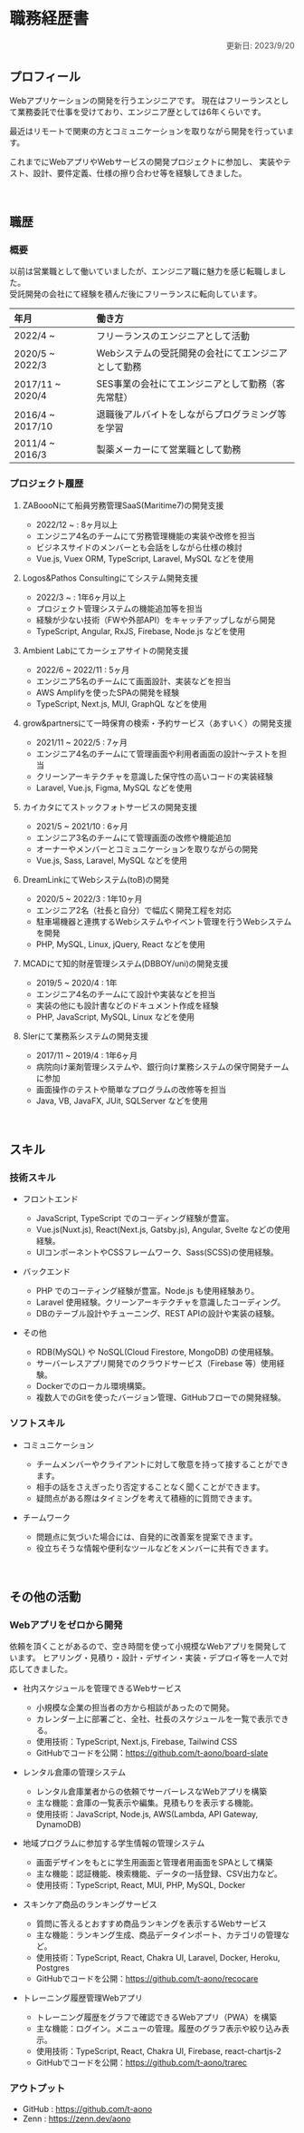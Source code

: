 <!-- １２３４５６７８９０１２３４５６７８９０１２３４５６７８９０１２３４５６７８ -->

# 職務経歴書

<div style="text-align:right;opacity:0.8;">
    更新日: 2023/9/20
</div>

## プロフィール

Webアプリケーションの開発を行うエンジニアです。
現在はフリーランスとして業務委託で仕事を受けており、エンジニア歴としては6年くらいです。

最近はリモートで関東の方とコミュニケーションを取りながら開発を行っています。

これまでにWebアプリやWebサービスの開発プロジェクトに参加し、
実装やテスト、設計、要件定義、仕様の擦り合わせ等を経験してきました。

<br/>

## 職歴

### 概要

以前は営業職として働いていましたが、エンジニア職に魅力を感じ転職しました。  
受託開発の会社にて経験を積んだ後にフリーランスに転向しています。

| 年月 | 働き方
| :--- | :---
| 2022/4 ~ | フリーランスのエンジニアとして活動
| 2020/5 ~ 2022/3 | Webシステムの受託開発の会社にてエンジニアとして勤務
| 2017/11 ~ 2020/4 | SES事業の会社にてエンジニアとして勤務（客先常駐）
| 2016/4 ~ 2017/10 | 退職後アルバイトをしながらプログラミング等を学習
| 2011/4 ~ 2016/3 | 製薬メーカーにて営業職として勤務

### プロジェクト履歴

1. ZABoooNにて船員労務管理SaaS(Maritime7)の開発支援
    - 2022/12 ~ : 8ヶ月以上
    - エンジニア4名のチームにて労務管理機能の実装や改修を担当
    - ビジネスサイドのメンバーとも会話をしながら仕様の検討
    - Vue.js, Vuex ORM, TypeScript, Laravel, MySQL などを使用

2. Logos&Pathos Consultingにてシステム開発支援
    - 2022/3 ~ : 1年6ヶ月以上
    - プロジェクト管理システムの機能追加等を担当
    - 経験が少ない技術（FWや外部API）をキャッチアップしながら開発
    - TypeScript, Angular, RxJS, Firebase, Node.js などを使用

3. Ambient Labにてカーシェアサイトの開発支援
    - 2022/6 ~ 2022/11 : 5ヶ月
    - エンジニア5名のチームにて画面設計、実装などを担当
    - AWS Amplifyを使ったSPAの開発を経験
    - TypeScript, Next.js, MUI, GraphQL などを使用

4. grow&partnersにて一時保育の検索・予約サービス（あすいく）の開発支援
    - 2021/11 ~ 2022/5 : 7ヶ月
    - エンジニア4名のチームにて管理画面や利用者画面の設計〜テストを担当
    - クリーンアーキテクチャを意識した保守性の高いコードの実装経験
    - Laravel, Vue.js, Figma, MySQL などを使用

5. カイカタにてストックフォトサービスの開発支援
    - 2021/5 ~ 2021/10 : 6ヶ月 
    - エンジニア3名のチームにて管理画面の改修や機能追加
    - オーナーやメンバーとコミュニケーションを取りながらの開発
    - Vue.js, Sass, Laravel, MySQL などを使用

6. DreamLinkにてWebシステム(toB)の開発
    - 2020/5 ~ 2022/3 : 1年10ヶ月
    - エンジニア2名（社長と自分）で幅広く開発工程を対応
    - 駐車場機器と連携するWebシステムやイベント管理を行うWebシステムを開発
    - PHP, MySQL, Linux, jQuery, React などを使用

7. MCADにて知的財産管理システム(DBBOY/uni)の開発支援
    - 2019/5 ~ 2020/4 : 1年 
    - エンジニア4名のチームにて設計や実装などを担当
    - 実装の他にも設計書などのドキュメント作成を経験
    - PHP, JavaScript, MySQL, Linux などを使用

8. SIerにて業務系システムの開発支援
    - 2017/11 ~ 2019/4 : 1年6ヶ月
    - 病院向け薬剤管理システムや、銀行向け業務システムの保守開発チームに参加
    - 画面操作のテストや簡単なプログラムの改修等を担当
    - Java, VB, JavaFX, JUit, SQLServer などを使用

<br/>

## スキル

### 技術スキル

- フロントエンド
    - JavaScript, TypeScript でのコーディング経験が豊富。
    - Vue.js(Nuxt.js), React(Next.js, Gatsby.js), Angular, Svelte などの使用経験。
    - UIコンポーネントやCSSフレームワーク、Sass(SCSS)の使用経験。

- バックエンド
    - PHP でのコーティング経験が豊富。Node.js も使用経験あり。
    - Laravel 使用経験。クリーンアーキテクチャを意識したコーディング。
    - DBのテーブル設計やチューニング、REST APIの設計や実装の経験。

- その他
    - RDB(MySQL) や NoSQL(Cloud Firestore, MongoDB) の使用経験。
    - サーバーレスアプリ開発でのクラウドサービス（Firebase 等）使用経験。
    - Dockerでのローカル環境構築。
    - 複数人でのGitを使ったバージョン管理、GitHubフローでの開発経験。

### ソフトスキル

- コミュニケーション
    - チームメンバーやクライアントに対して敬意を持って接することができます。
    - 相手の話をさえぎったり否定することなく聞くことができます。
    - 疑問点がある際はタイミングを考えて積極的に質問できます。

- チームワーク
    - 問題点に気づいた場合には、自発的に改善案を提案できます。
    - 役立ちそうな情報や便利なツールなどをメンバーに共有できます。

<br/>

## その他の活動

### Webアプリをゼロから開発

依頼を頂くことがあるので、空き時間を使って小規模なWebアプリを開発しています。
ヒアリング・見積り・設計・デザイン・実装・デプロイ等を一人で対応してきました。

- 社内スケジュールを管理できるWebサービス
    - 小規模な企業の担当者の方から相談があったので開発。
    - カレンダー上に部署ごと、全社、社長のスケジュールを一覧で表示できる。
    - 使用技術：TypeScript, Next.js, Firebase, Tailwind CSS
    - GitHubでコードを公開：<a href="https://github.com/t-aono/board-slate" target="_blank">https://github.com/t-aono/board-slate</a>

- レンタル倉庫の管理システム
    - レンタル倉庫業者からの依頼でサーバーレスなWebアプリを構築
    - 主な機能：倉庫の一覧表示や編集。見積もりを表示する機能。
    - 使用技術：JavaScript, Node.js, AWS(Lambda, API Gateway, DynamoDB)

- 地域プログラムに参加する学生情報の管理システム
    - 画面デザインをもとに学生用画面と管理者用画面をSPAとして構築
    - 主な機能：認証機能、検索機能、データの一括登録、CSV出力など。
    - 使用技術：TypeScript, React, MUI, PHP, MySQL, Docker

- スキンケア商品のランキングサービス
	- 質問に答えるとおすすめ商品ランキングを表示するWebサービス
	- 主な機能：ランキング生成、商品データインポート、カテゴリの管理など。
	- 使用技術：TypeScript, React, Chakra UI, Laravel, Docker, Heroku, Postgres 
	- GitHubでコードを公開：<a href="https://github.com/t-aono/recocare" target="_blank">https://github.com/t-aono/recocare</a>

- トレーニング履歴管理Webアプリ
	- トレーニング履歴をグラフで確認できるWebアプリ（PWA）を構築
    - 主な機能：ログイン。メニューの管理。履歴のグラフ表示や絞り込み表示。
	- 使用技術：TypeScript, React, Chakra UI, Firebase, react-chartjs-2
	- GitHubでコードを公開：<a href="https://github.com/t-aono/trarec" target="_blank">https://github.com/t-aono/trarec</a>

### アウトプット

- GitHub : <a href="https://github.com/t-aono" target="_blank">https://github.com/t-aono</a>  
- Zenn : <a href="https://zenn.dev/aono" target="_blank">https://zenn.dev/aono</a>
